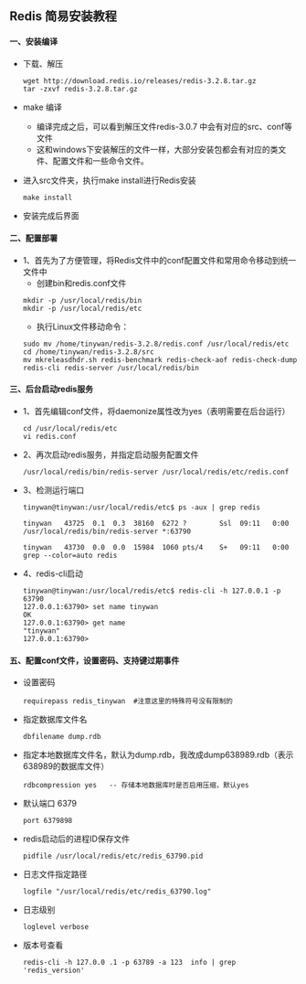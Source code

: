## Redis 简易安装教程
#### 一、安装编译
+ 下载、解压   		

    ```
    wget http://download.redis.io/releases/redis-3.2.8.tar.gz
    tar -zxvf redis-3.2.8.tar.gz 
    ```

+ make 编译

    + 编译完成之后，可以看到解压文件redis-3.0.7 中会有对应的src、conf等文件       
    + 这和windows下安装解压的文件一样，大部分安装包都会有对应的类文件、配置文件和一些命令文件。

+ 进入src文件夹，执行make install进行Redis安装

    ```
    make install
    ```

+ 安装完成后界面			

#### 二、配置部署

+ 1、首先为了方便管理，将Redis文件中的conf配置文件和常用命令移动到统一文件中			
    + 创建bin和redis.conf文件
    ```
    mkdir -p /usr/local/redis/bin
    mkdir -p /usr/local/redis/etc
    ```
    + 执行Linux文件移动命令：
    ```
    sudo mv /home/tinywan/redis-3.2.8/redis.conf /usr/local/redis/etc
    cd /home/tinywan/redis-3.2.8/src
    mv mkreleasdhdr.sh redis-benchmark redis-check-aof redis-check-dump redis-cli redis-server /usr/local/redis/bin
    ```
#### 三、后台启动redis服务
+ 1、首先编辑conf文件，将daemonize属性改为yes（表明需要在后台运行）
    ```
    cd /usr/local/redis/etc
    vi redis.conf
    ```
+ 2、再次启动redis服务，并指定启动服务配置文件	

    ```
    /usr/local/redis/bin/redis-server /usr/local/redis/etc/redis.conf
    ```
+ 3、检测运行端口	

    ```
    tinywan@tinywan:/usr/local/redis/etc$ ps -aux | grep redis

    tinywan   43725  0.1  0.3  38160  6272 ?        Ssl  09:11   0:00 /usr/local/redis/bin/redis-server *:63790
    
    tinywan   43730  0.0  0.0  15984  1060 pts/4    S+   09:11   0:00 grep --color=auto redis
    ```

+ 4、redis-cli启动
    ```
    tinywan@tinywan:/usr/local/redis/etc$ redis-cli -h 127.0.0.1 -p 63790
    127.0.0.1:63790> set name tinywan
    OK
    127.0.0.1:63790> get name
    "tinywan"
    127.0.0.1:63790> 
    ```

#### 五、配置conf文件，设置密码、支持键过期事件

+ 设置密码

    ```
    requirepass redis_tinywan  #注意这里的特殊符号没有限制的
    ```
+ 指定数据库文件名

    ```
    dbfilename dump.rdb
    ```
+ 指定本地数据库文件名，默认为dump.rdb，我改成dump638989.rdb（表示638989的数据库文件）
    ```
    rdbcompression yes   -- 存储本地数据库时是否启用压缩，默认yes
    ```

+  默认端口 6379 

    ```
    port 6379898
    ```

+ redis启动后的进程ID保存文件 
    ```
    pidfile /usr/local/redis/etc/redis_63790.pid
    ```

+ 日志文件指定路径

    ```
    logfile "/usr/local/redis/etc/redis_63790.log"
    ```

+ 日志级别
    ```
    loglevel verbose
    ```

+ 版本号查看
    ```
    redis-cli -h 127.0.0 .1 -p 63789 -a 123  info | grep 'redis_version'
    ```











